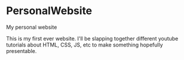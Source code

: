 # PersonalWebsite
My personal website

This is my first ever website. I'll be slapping together different youtube tutorials about HTML, CSS, JS, etc to make something hopefully presentable.
